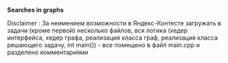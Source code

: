 **Searches in graphs**

Disclaimer : 
За неимением возможности в Яндекс-Контесте загружать в задачи (кроме первой) несколько файлов, 
вся логика (хедер интерфейса, хедер графа, реализация класса граф, реализация класса решающего задачу, int main()) - все помещено в файл
main.cpp и разделено комментариями
